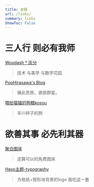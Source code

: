 ```yaml
---
title: 友链
url: /links/
summary: links
ShowToc: False
---
```


# 三人行 则必有我师

[Woodash * 灰分](https://woodash.cc/)

> 技术    与美学    与数字花园

[PopHirasawa's Blog](https://pophirasawa.top/)

> 循此苦旅，直抵群星。

[喂给猫猫的狗粮kosou](https://space.bilibili.com/10544083)

> 丰川祥子的狗

# 欲善其事 必先利其器

[聚合图床](https://www.superbed.cn/)

> 还算可以的免费图床

[Hexo主题-typography](https://github.com/sumimakito/hexo-theme-typography)

> 方格纸+矩形块背景的logo 我吃这一套